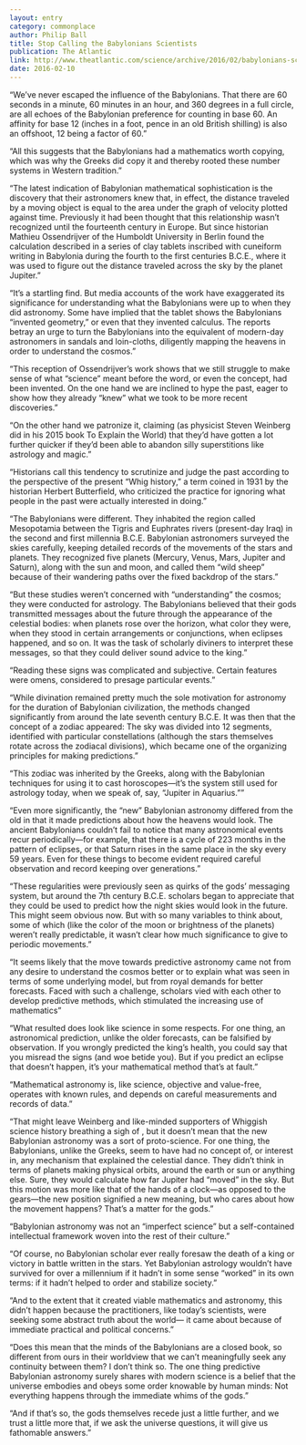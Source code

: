 ```yaml
---
layout: entry
category: commonplace
author: Philip Ball
title: Stop Calling the Babylonians Scientists
publication: The Atlantic
link: http://www.theatlantic.com/science/archive/2016/02/babylonians-scientists/462150/
date: 2016-02-10
---
```


“We’ve never escaped the influence of the Babylonians. That there are 60 seconds in a minute, 60 minutes in an hour, and 360 degrees in a full circle, are all echoes of the Babylonian preference for counting in base 60. An affinity for base 12 (inches in a foot, pence in an old British shilling) is also an offshoot, 12 being a factor of 60.”

“All this suggests that the Babylonians had a mathematics worth copying, which was why the Greeks did copy it and thereby rooted these number systems in Western tradition.”

“The latest indication of Babylonian mathematical sophistication is the discovery that their astronomers knew that, in effect, the distance traveled by a moving object is equal to the area under the graph of velocity plotted against time. Previously it had been thought that this relationship wasn’t recognized until the fourteenth century in Europe. But since historian Mathieu Ossendrijver of the Humboldt University in Berlin found the calculation described in a series of clay tablets inscribed with cuneiform writing in Babylonia during the fourth to the first centuries B.C.E., where it was used to figure out the distance traveled across the sky by the planet Jupiter.”

“It’s a startling find. But media accounts of the work have exaggerated its significance for understanding what the Babylonians were up to when they did astronomy. Some have implied that the tablet shows the Babylonians “invented geometry,” or even that they invented calculus. The reports betray an urge to turn the Babylonians into the equivalent of modern-day astronomers in sandals and loin-cloths, diligently mapping the heavens in order to understand the cosmos.”

“This reception of Ossendrijver’s work shows that we still struggle to make sense of what “science” meant before the word, or even the concept, had been invented. On the one hand we are inclined to hype the past, eager to show how they already “knew” what we took to be more recent discoveries.”

“On the other hand we patronize it, claiming (as physicist Steven Weinberg did in his 2015 book To Explain the World) that they’d have gotten a lot further quicker if they’d been able to abandon silly superstitions like astrology and magic.”

“Historians call this tendency to scrutinize and judge the past according to the perspective of the present “Whig history,” a term coined in 1931 by the historian Herbert Butterfield, who criticized the practice for ignoring what people in the past were actually interested in doing.”

“The Babylonians were different. They inhabited the region called Mesopotamia between the Tigris and Euphrates rivers (present-day Iraq) in the second and first millennia B.C.E. Babylonian astronomers surveyed the skies carefully, keeping detailed records of the movements of the stars and planets. They recognized five planets (Mercury, Venus, Mars, Jupiter and Saturn), along with the sun and moon, and called them “wild sheep” because of their wandering paths over the fixed backdrop of the stars.”

“But these studies weren’t concerned with “understanding” the cosmos; they were conducted for astrology. The Babylonians believed that their gods transmitted messages about the future through the appearance of the celestial bodies: when planets rose over the horizon, what color they were, when they stood in certain arrangements or conjunctions, when eclipses happened, and so on. It was the task of scholarly diviners to interpret these messages, so that they could deliver sound advice to the king.”

“Reading these signs was complicated and subjective. Certain features were omens, considered to presage particular events.”

“While divination remained pretty much the sole motivation for astronomy for the duration of Babylonian civilization, the methods changed significantly from around the late seventh century B.C.E. It was then that the concept of a zodiac appeared: The sky was divided into 12 segments, identified with particular constellations (although the stars themselves rotate across the zodiacal divisions), which became one of the organizing principles for making predictions.”

“This zodiac was inherited by the Greeks, along with the Babylonian techniques for using it to cast horoscopes—it’s the system still used for astrology today, when we speak of, say, “Jupiter in Aquarius.””

“Even more significantly, the “new” Babylonian astronomy differed from the old in that it made predictions about how the heavens would look. The ancient Babylonians couldn’t fail to notice that many astronomical events recur periodically—for example, that there is a cycle of 223 months in the pattern of eclipses, or that Saturn rises in the same place in the sky every 59 years. Even for these things to become evident required careful observation and record keeping over generations.”

“These regularities were previously seen as quirks of the gods’ messaging system, but around the 7th century B.C.E. scholars began to appreciate that they could be used to predict how the night skies would look in the future. This might seem obvious now. But with so many variables to think about, some of which (like the color of the moon or brightness of the planets) weren’t really predictable, it wasn’t clear how much significance to give to periodic movements.”

“It seems likely that the move towards predictive astronomy came not from any desire to understand the cosmos better or to explain what was seen in terms of some underlying model, but from royal demands for better forecasts. Faced with such a challenge, scholars vied with each other to develop predictive methods, which stimulated the increasing use of mathematics”

“What resulted does look like science in some respects. For one thing, an astronomical prediction, unlike the older forecasts, can be falsified by observation. If you wrongly predicted the king’s health, you could say that you misread the signs (and woe betide you). But if you predict an eclipse that doesn’t happen, it’s your mathematical method that’s at fault.”

“Mathematical astronomy is, like science, objective and value-free, operates with known rules, and depends on careful measurements and records of data.”

“That might leave Weinberg and like-minded supporters of Whiggish science history breathing a sigh of , but it doesn’t mean that the new Babylonian astronomy was a sort of proto-science. For one thing, the Babylonians, unlike the Greeks, seem to have had no concept of, or interest in, any mechanism that explained the celestial dance. They didn’t think in terms of planets making physical orbits, around the earth or sun or anything else. Sure, they would calculate how far Jupiter had “moved” in the sky. But this motion was more like that of the hands of a clock—as opposed to the gears—the new position signified a new meaning, but who cares about how the movement happens? That’s a matter for the gods.”

“Babylonian astronomy was not an “imperfect science” but a self-contained intellectual framework woven into the rest of their culture.”

“Of course, no Babylonian scholar ever really foresaw the death of a king or victory in battle written in the stars. Yet Babylonian astrology wouldn’t have survived for over a millennium if it hadn’t in some sense “worked” in its own terms: if it hadn’t helped to order and stabilize society.”

“And to the extent that it created viable mathematics and astronomy, this didn’t happen because the practitioners, like today’s scientists, were seeking some abstract truth about the world— it came about because of immediate practical and political concerns.”

“Does this mean that the minds of the Babylonians are a closed book, so different from ours in their worldview that we can’t meaningfully seek any continuity between them? I don’t think so. The one thing predictive Babylonian astronomy surely shares with modern science is a belief that the universe embodies and obeys some order knowable by human minds: Not everything happens through the immediate whims of the gods.”

“And if that’s so, the gods themselves recede just a little further, and we trust a little more that, if we ask the universe questions, it will give us fathomable answers.”

